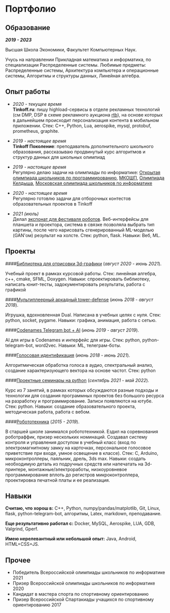 # Портфолио

## Образование

**_2019 - 2023_**

Высшая Школа Экономики, Факультет Компьютерных Наук.

Учусь на направлении Прикладная математика и информатика, по специализации Распределенные системы. Любимые предметы: Распределенные системы, Архитектура компьютера и операционные системы, Алгоритмы и структуры данных, Линейная алгебра.

## Опыт работы

* _2020 - текущее время_ <br>
**Tinkoff.ru**: пишу highload-сервисы в отделе рекламных технологий (см DMP, DSP в схеме рекламного аукциона [rtb](http://rtb-media.ru/wiki/)), на основе которых в дальнейшем происходит персонализация контента в мобильном приложении. Стек: C++, Python, Lua, aerospike, mysql, protobuf, prometheus, graphite.

* _2019 - настоящее время_ <br>
**Tinkoff Поколение**: преподаватель дополнительного школьного образования, рассказываю продвинутый курс алгоритмов и структур данных для школьных олимпиад

* _2019 - настоящее время_ <br>
Регулярно делаю задачи на олимпиады по информатике: [Открытая олимпиада школьников по программированию](https://olympiads.ru/zaoch), [МКОШП](https://olympiads.ru/team), [Олимпиада Келдыша](https://www.jroi.ru/), [Московская олимпиада школьников по информатике](https://mos-inf.olimpiada.ru/)

* _2020 - настоящее время_ <br>
Регулярно готовлю задачи для отборочных контестов образовательных проектов в Tinkoff

* _2021 (июль)_ <br>
Делал [экспонат для фестиваля роботов](https://xn--80acbclsxybashnis9k.xn--p1ai/). Веб-интерфейсы для планшета и проектора, система в связке позволяла выбрать тип картины, после чего нарисовать сгенерированный ML-моделью (GAN'ом) результат на холсте. Стек: python, flask. Навыки: Веб, ML.

## Проекты

####[Библиотека для отрисовки 3d-графики](https://github.com/kik0s/3d-framework) (_август 2020 - июнь 2021_).

Учебный проект в рамках курсовой работы. Стек: линейная алгебра, c++, cmake, SFML, Doxygen. Навыки: спроектировать библиотеку, написать юнит-тесты, задокументировать результаты, работа с графикой

####[Мультиплеерный аркадный tower-defense](https://github.com/kik0s/dfvp) (_июнь 2018 - август 2018_).

Игрушка, вдохновленная Dual. Написана в учебных целях с нуля. Стек: python, socket, pygame. Навыки: графика, анимация, работа с сетью.

####[Codenames Telegram bot + AI](https://github.com/kik0s/codememes) (_июнь 2019 - август 2019_).

AI для игры в Codenames и интерфейс для игры. Стек: python, python-telegram-bot, word2vec. Навыки: ML, телеграм-боты.

####[Голосовая идентификация](https://github.com/KiK0S/MLLP) (_июнь 2018 - июнь 2021_). 

Алгоритмическая обработка голоса в аудио, спектральный анализ, создание характеризующего вектора на основе частот. Стек: python

####[Проектные семинары на python](https://github.com/kik0s/project_seminars) (_сентябрь 2021 - май 2022_). 

Курс из 7 занятий, в рамках которых обсуждаются разные подходы и технологии для создания программных проектов без большого ресурса на разработку и программирование. Записи появляются на ютубе. Стек: python. Навыки: создание образовательного проекта, методическая работа, работа с вебом.

####[Робототехника](https://int.technion.ac.il/programs/robotraffic/) (_2015 - 2019_).

В старшей школе занимался робототехникой. Ездил на соревнования роботраффик, призер нескольких номинаций. Создавал систему контроля и управления доступом в учебный класс (вход по электромагнитному замку на карточках, персональное голосовое приветствие при входе, умное освещение в классе). Стек: C, Arduino, микроконтроллеры, паяльник, дрель, 3ds max. Навыки: создать необходимую деталь из подручных средств или напечатать на 3d-принтере, монтажные/электроработы, низкоуровневое программирование вплоть до регистров микроконтроллера, проектировка печатной платы и ее реализация.

## Навыки

**Считаю, что хорош в:** C++, Python, numpy/pandas/matplotlib, Git, Linux, flask, python-telegram-bot, алгоритмы, Latex, markdown, преподавание.

**Еще результативно работал с:** Docker, MySQL, Aerospike, LUA, GDB, Valgrind, Gperf.

**Имею нерелевантный или небольшой опыт:** Java, Android, HTML+CSS+JS.

## Прочее

* Победитель Всероссийской олимпиады школьников по информатике 2021
* Призер Всероссийской олимпиады школьников по информатике 2020
* Кандидат в мастера спорта по спортивному ориентированию
* Призер Всероссийской Спартакиады учащихся по спортивному ориентированию 2017
